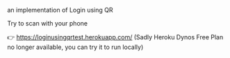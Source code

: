 an implementation of Login using QR

Try to scan with your phone

	
&#128073; https://loginusingqrtest.herokuapp.com/ (Sadly Heroku Dynos Free Plan no longer available, you can try it to run locally)

